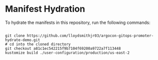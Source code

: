 
# Manifest Hydration

To hydrate the manifests in this repository, run the following commands:

```shell

git clone https://github.com/lloydsmithjr03/argocon-gitops-promoter-hydrate-demo.git
# cd into the cloned directory
git checkout a81c1ec542215f9b7104f69200a9722a7f113448
kustomize build ./user-configuration/production/us-east-2
```